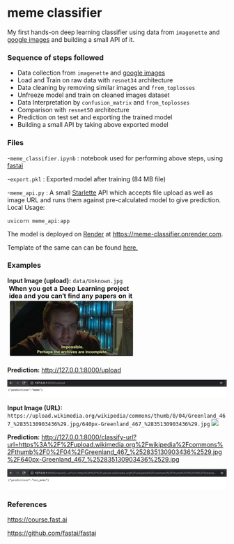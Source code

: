 # meme classifier

My first hands-on deep learning classifier using data from `imagenette` and [google images](https://images.google.com) and building a small API of it.

### Sequence of steps followed
- Data collection from `imagenette` and [google images](https://images.google.com)
- Load and Train on raw data with `resnet34` architecture
- Data cleaning by removing similar images and `from_toplosses`
- Unfreeze model and train on cleaned images dataset
- Data Interpretation by `confusion_matrix` and `from_toplosses`
- Comparison with `resnet50` architecture
- Prediction on test set and exporting the trained model
- Building a small API by taking above exported model

### Files
-`meme_classifier.ipynb` : notebook used for performing above steps, using [fastai](https://github.com/fastai/fastai)

-`export.pkl` : Exported model after training (84 MB file)

-`meme_api.py` : A small [Starlette](https://www.starlette.io) API which accepts file upload as well as image URL and runs them against pre-calculated model to give prediction. 
Local Usage:

```
uvicorn meme_api:app
```


The model is deployed on [Render](https://render.com) at https://meme-classifier.onrender.com. 


Template of the same can can be found [here.](https://github.com/render-examples/fastai-v3)


### Examples
**Input Image (upload):** `data/Unknown.jpg`
<img src="data/Unknown.jpg">

**Prediction:**
http://127.0.0.1:8000/upload

<img src="data/ex1.png">


**Input Image (URL):** `https://upload.wikimedia.org/wikipedia/commons/thumb/0/04/Greenland_467_%2835130903436%29.jpg/640px-Greenland_467_%2835130903436%29.jpg`
<img src="https://upload.wikimedia.org/wikipedia/commons/thumb/0/04/Greenland_467_%2835130903436%29.jpg/640px-Greenland_467_%2835130903436%29.jpg">

**Prediction:**
http://127.0.0.1:8000/classify-url?url=https%3A%2F%2Fupload.wikimedia.org%2Fwikipedia%2Fcommons%2Fthumb%2F0%2F04%2FGreenland_467_%252835130903436%2529.jpg%2F640px-Greenland_467_%252835130903436%2529.jpg

<img src="data/ex2.png">

### References
https://course.fast.ai

https://github.com/fastai/fastai
